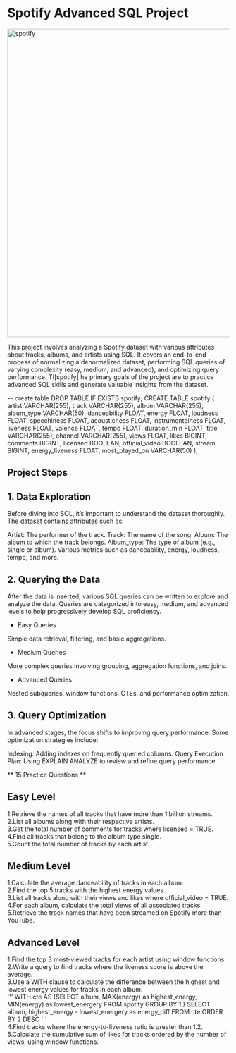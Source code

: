 # Spotify Advanced SQL Project
<img width="1200" height="700" alt="spotify" src="https://github.com/user-attachments/assets/310d9c8f-34cc-4b1b-ae0e-b569db6c015c" />

This project involves analyzing a Spotify dataset with various attributes about tracks, albums, and artists using SQL. It covers an end-to-end process of normalizing a denormalized dataset, performing SQL queries of varying complexity (easy, medium, and advanced), and optimizing query performance. T![spotify]
he primary goals of the project are to practice advanced SQL skills and generate valuable insights from the dataset.

-- create table
DROP TABLE IF EXISTS spotify;
CREATE TABLE spotify (
    artist VARCHAR(255),
    track VARCHAR(255),
    album VARCHAR(255),
    album_type VARCHAR(50),
    danceability FLOAT,
    energy FLOAT,
    loudness FLOAT,
    speechiness FLOAT,
    acousticness FLOAT,
    instrumentalness FLOAT,
    liveness FLOAT,
    valence FLOAT,
    tempo FLOAT,
    duration_min FLOAT,
    title VARCHAR(255),
    channel VARCHAR(255),
    views FLOAT,
    likes BIGINT,
    comments BIGINT,
    licensed BOOLEAN,
    official_video BOOLEAN,
    stream BIGINT,
    energy_liveness FLOAT,
    most_played_on VARCHAR(50)
);

## Project Steps

## 1. Data Exploration
Before diving into SQL, it’s important to understand the dataset thoroughly. The dataset contains attributes such as:

Artist: The performer of the track.
Track: The name of the song.
Album: The album to which the track belongs.
Album_type: The type of album (e.g., single or album).
Various metrics such as danceability, energy, loudness, tempo, and more.

## 2. Querying the Data
After the data is inserted, various SQL queries can be written to explore and analyze the data. Queries are categorized into easy, medium, and advanced levels to help progressively develop SQL proficiency.

* Easy Queries

Simple data retrieval, filtering, and basic aggregations.

* Medium Queries

More complex queries involving grouping, aggregation functions, and joins.

* Advanced Queries

Nested subqueries, window functions, CTEs, and performance optimization.

## 3. Query Optimization
In advanced stages, the focus shifts to improving query performance. Some optimization strategies include:

Indexing: Adding indexes on frequently queried columns.
Query Execution Plan: Using EXPLAIN ANALYZE to review and refine query performance.

** 15 Practice Questions **

## Easy Level
1.Retrieve the names of all tracks that have more than 1 billion streams.  
2.List all albums along with their respective artists.  
3.Get the total number of comments for tracks where licensed = TRUE.  
4.Find all tracks that belong to the album type single.  
5.Count the total number of tracks by each artist.  

## Medium Level
1.Calculate the average danceability of tracks in each album.  
2.Find the top 5 tracks with the highest energy values.  
3.List all tracks along with their views and likes where official_video = TRUE.  
4.For each album, calculate the total views of all associated tracks.  
5.Retrieve the track names that have been streamed on Spotify more than YouTube.  

## Advanced Level
1.Find the top 3 most-viewed tracks for each artist using window functions.  
2.Write a query to find tracks where the liveness score is above the average.  
3.Use a WITH clause to calculate the difference between the highest and lowest energy values for tracks in each album.  
''' WITH cte
AS
(SELECT 
	album,
	MAX(energy) as highest_energy,
	MIN(energy) as lowest_energery
FROM spotify
GROUP BY 1
)
SELECT 
	album,
	highest_energy - lowest_energery as energy_diff
FROM cte
ORDER BY 2 DESC '''  
4.Find tracks where the energy-to-liveness ratio is greater than 1.2.  
5.Calculate the cumulative sum of likes for tracks ordered by the number of views, using window functions.  

    
  
